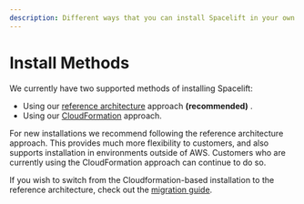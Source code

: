 ```yaml
---
description: Different ways that you can install Spacelift in your own environment.
---
```


# Install Methods

We currently have two supported methods of installing Spacelift:

- Using our [reference architecture](./reference-architecture/README.md) approach **(recommended)** .
- Using our [CloudFormation](./cloudformation/install.md) approach.

For new installations we recommend following the reference architecture approach. This provides much more flexibility to customers, and also supports installation in environments outside of AWS. Customers who are currently using the CloudFormation approach can continue to do so.

If you wish to switch from the Cloudformation-based installation to the reference architecture, check out the [migration guide](./cloudformation/cloudformation-to-opentofu-terraform-migration.md).
